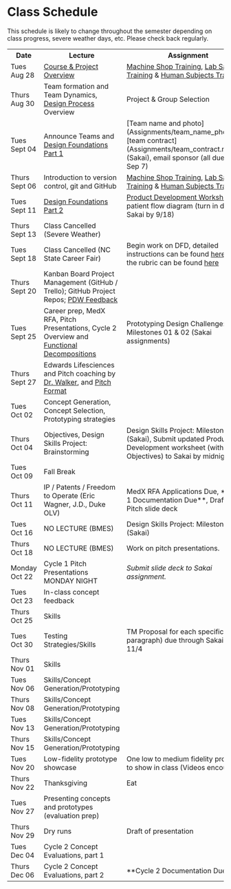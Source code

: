 # Class Schedule
This schedule is likely to change throughout the semester depending on class
progress, severe weather days, etc.  Please check back regularly.

<table>

<tr>
<th>Date</th>
<th>Lecture</th>
<th>Assignment</th>
</tr>

<tr>
<td>Tues Aug 28</td>
<td><a href="Lectures/intro/intro.md">Course & Project Overview</a></td>
<td><a href="http://studentshop.pratt.duke.edu/">Machine Shop Training</a>, <a href="Assignments/lab_safety_training.md">Lab Safety Training</a> & <a href="Assignments/human_subjects_training.md">Human Subjects Traning</a></td>
</tr>

<tr>
<td>Thurs Aug 30</td>
<td>Team formation and Team Dynamics, <a href="Lectures/01_DesignProcess.pdf">Design Process</a> Overview</td>
<td>Project & Group Selection</td>
</tr>

<tr>
<td>Tues Sept 04</td>
<td>Announce Teams and <a href="Lectures/DesignFoundations_Part1.pdf">Design Foundations Part 1</a></td>
<td>[Team name and photo](Assignments/team_name_photo.md), [team contract](Assignments/team_contract.md) (Sakai), email sponsor (all due Friday Sep 7)</td>
</tr>

<tr>
<td>Thurs Sept 06</td>
<td>Introduction to version control, git and GitHub</td>
<td><a href="http://studentshop.pratt.duke.edu/">Machine Shop Training</a>, <a href="Assignments/lab_safety_training.md">Lab Safety Training</a> & <a href="Assignments/human_subjects_training.md">Human Subjects Traning</a></td>
</tr>

<tr>
<td>Tues Sept 11</td> 
<td><a href="Lectures/Design Foundations, Part 2 post.pdf">Design Foundations Part 2</a></td>
<td><a href="Resources/MedicalDeviceDevelopmentWorksheet2018.xlsx">Product Development Worksheet</a> and patient flow diagram (turn in draft to Sakai by 9/18)</td>
</tr>

<tr>
<td>Thurs Sept 13</td>
<td>Class Cancelled (Severe Weather)</td>
<td></td>
</tr>

<tr>
<td>Tues Sept 18</td>
<td>Class Cancelled (NC State Career Fair)</td>
<td>Begin work on DFD, detailed instructions can be found <a href="Assignments/Design Foundation Document.pdf">here</a> and the rubric can be found <a href="Assignments/Design Foundation Document Rubric.pdf">here</a></td>
</tr>

<tr>
<td>Thurs Sept 20</td>
<td>Kanban Board Project Management (GitHub / Trello); GitHub Project Repos; <a href="Lectures/PDW feedback.pdf">PDW Feedback</a></td>
<td></td>
</tr>

<tr>
<td>Tues Sept 25</td>
<td>Career prep, MedX RFA, Pitch Presentations, Cycle 2 Overview and <a href="Lectures/logistics career stuff and functional decomp posted.pdf">Functional Decompositions</a></td>
<td>Prototyping Design Challenge: Milestones 01 & 02 (Sakai assignments)</td>
</tr>

<tr>
<td>Thurs Sept 27</td>
<td>Edwards Lifesciences and Pitch coaching by <a href="Resources/HemoSonics Non Confidential Deck.pdf">Dr. Walker</a>, and <a href="Lectures/Pitch Format.pdf">Pitch Format</a></td>
<td></td>
</tr>

<tr>
<td>Tues Oct 02</td>
<td>Concept Generation, Concept Selection, Prototyping strategies</td>
<td></td>
</tr>

<tr>
<td>Thurs Oct 04</td>
<td>Objectives, Design Skills Project: Brainstorming</td>
<td>Design Skills Project: Milestone 03 (Sakai), Submit updated Product Development worksheet (with Objectives) to Sakai by midnight 10/7</td>
</tr>

<tr>
<td>Tues Oct 09</td>
<td>Fall Break</td>
<td></td>
</tr>

<tr>
<td>Thurs Oct 11</td>
<td>IP / Patents / Freedom to Operate (Eric Wagner, J.D., Duke OLV)</td>
<td>MedX RFA Applications Due, **Cycle 1 Documentation Due**, Draft of Pitch slide deck</td>
</tr>

<tr>
<td>Tues Oct 16 </td>
<td>NO LECTURE (BMES)</td>
<td>Design Skills Project: Milestone 04 (Sakai)</td>
</tr>

<tr>
<td>Thurs Oct 18</td>
<td>NO LECTURE (BMES)</td>
<td>Work on pitch presentations.</td>
</tr>

<tr>
<td>Monday Oct 22</td>
<td>Cycle 1 Pitch Presentations MONDAY NIGHT</td>
<td><i>Submit slide deck to Sakai assignment.</i></td>
</tr>

<tr>
<td>Tues Oct 23</td>
<td>In-class concept feedback</td>
<td></td>
</tr>

<tr>
<td>Thurs Oct 25</td>
<td>Skills</td>
<td></td>
</tr>

<tr>
<td>Tues Oct 30</td>
<td>Testing Strategies/Skills</td>
<td>TM Proposal for each specification (1 paragraph) due through Sakai by 11/4</td>
</tr>

<tr>
<td>Thurs Nov 01</td>
<td>Skills</td>
<td></td>
</tr>

<tr>
<td>Tues Nov 06</td>
<td>Skills/Concept Generation/Prototyping</td>
<td></td>
</tr>

<tr>
<td>Thurs Nov 08</td>
<td>Skills/Concept Generation/Prototyping</td>
<td></td>
</tr>

<tr>
<td>Tues Nov 13</td>
<td>Skills/Concept Generation/Prototyping</td>
<td></td>
</tr>

<tr>
<td>Thurs Nov 15</td>
<td>Skills/Concept Generation/Prototyping</td>
<td></td>
</tr>

<tr>
<td>Tues Nov 20</td>
<td>Low-fidelity prototype showcase</td>
<td>One low to medium fidelity prototype to show in class (Videos encouraged)</td>
</tr>

<tr>
<td>Thurs Nov 22</td>
<td>Thanksgiving</td>
<td>Eat</td>
</tr>

<tr>
<td>Tues Nov 27</td>
<td>Presenting concepts and prototypes (evaluation prep)</td>
<td></td>
</tr>

<tr>
<td>Thurs Nov 29</td>
<td>Dry runs</td>
<td>Draft of presentation</td>
</tr>

<tr>
<td>Tues Dec 04</td>
<td>Cycle 2 Concept Evaluations, part 1</td>
<td></td>
</tr>

<tr>
<td>Thurs Dec 06</td>
<td>Cycle 2 Concept Evaluations, part 2</td>
<td>**Cycle 2 Documentation Due**</td>
<td></td>
</td>

<table>
